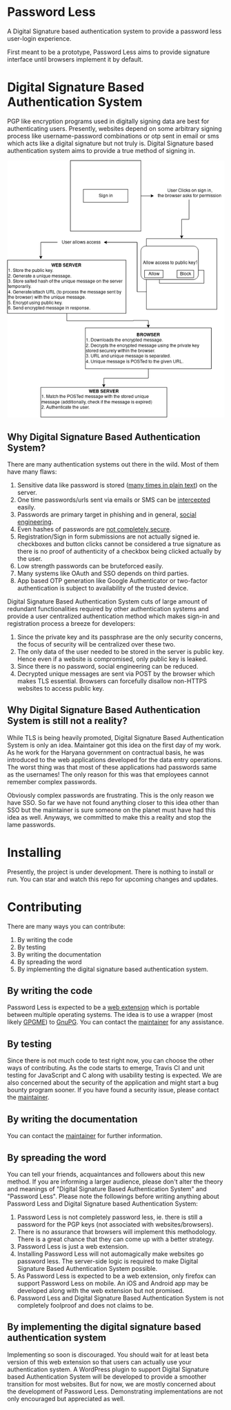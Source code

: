 # Password Less
A Digital Signature based authentication system to provide a password less user-login experience.

First meant to be a prototype, Password Less aims to provide signature interface until browsers implement it by default.


# Digital Signature Based Authentication System
PGP like encryption programs used in digitally signing data are best for authenticating users. Presently, websites depend on some arbitrary signing process like username-password combinations or otp sent in email or sms which acts like a digital signature but not truly is. Digital Signature based authentication system aims to provide a true method of signing in. 

![Password Less Workflow](passwordless.png)

## Why Digital Signature Based Authentication System?
There are many authentication systems out there in the wild. Most of them have many flaws:

1. Sensitive data like password is stored ([many times in plain text](http://plaintextoffenders.com/about/)) on the server.
2. One time passwords/urls sent via emails or SMS can be [intercepted](https://www.reddit.com/r/announcements/comments/93qnm5/we_had_a_security_incident_heres_what_you_need_to/) easily.
3. Passwords are primary target in phishing and in general, [social engineering](https://en.wikipedia.org/wiki/Social_engineering_(security)).
4. Even hashes of passwords are [not completely secure](https://en.wikipedia.org/wiki/MD5#Security).
5. Registration/Sign in form submissions are not actually signed ie. checkboxes and button clicks cannot be considered a true signature as there is no proof of authenticity of a checkbox being clicked actually by the user.
6. Low strength passwords can be bruteforced easily.
7. Many systems like OAuth and SSO depends on third parties.
8. App based OTP generation like Google Authenticator or two-factor authentication is subject to availability of the trusted device.

Digital Signature Based Authentication System cuts of large amount of redundant functionalities required by other authentication systems and provide a user centralized authentication method which makes sign-in and registration process a breeze for developers:

1. Since the private key and its passphrase are the only security concerns, the focus of security will be centralized over these two.
2. The only data of the user needed to be stored in the server is public key. Hence even if a website is compromised, only public key is leaked.
3. Since there is no password, social engineering can be reduced.
4. Decrypted unique messages are sent via POST by the browser which makes TLS essential. Browsers can forcefully disallow non-HTTPS websites to access public key.

## Why Digital Signature Based Authentication System is still not a reality?
While TLS is being heavily promoted, Digital Signature Based Authentication System is only an idea. Maintainer got this idea on the first day of my work. As he work for the Haryana government on contractual basis, he was introduced to the web applications developed for the data entry operations. The worst thing was that most of these applications had passwords same as the usernames! The only reason for this was that employees cannot remember complex passwords.

Obviously complex passwords are frustrating. This is the only reason we have SSO. So far we have not found anything closer to this idea other than SSO but the maintainer is sure someone on the planet must have had this idea as well. Anyways, we committed to make this a reality and stop the lame passwords.

# Installing
Presently, the project is under development. There is nothing to install or run. You can star and watch this repo for upcoming changes and updates.

# Contributing
There are many ways you can contribute:
1. By writing the code
2. By testing
3. By writing the documentation
4. By spreading the word
5. By implementing the digital signature based authentication system.

## By writing the code
Password Less is expected to be a [web extension](https://developer.mozilla.org/en-US/docs/Mozilla/Add-ons/WebExtensions) which is portable between multiple operating systems. The idea is to use a wrapper (most likely [GPGME](https://www.gnupg.org/software/gpgme/index.html)) to [GnuPG](https://www.gnupg.org/). You can contact the [maintainer](https://twitter.com/0xcrypto) for any assistance.

## By testing 
Since there is not much code to test right now, you can choose the other ways of contributing. As the code starts to emerge, Travis CI and unit testing for JavaScript and C along with usability testing is expected. We are also concerned about the security of the application and might start a bug bounty program sooner. If you have found a security issue, please contact the [maintainer](https://twitter.com/0xcrypto).

## By writing the documentation
You can contact the [maintainer](https://twitter.com/0xcrypto) for further information.

## By spreading the word
You can tell your friends, acquaintances and followers about this new method. If you are informing a larger audience, please don't alter the theory and meanings of "Digital Signature Based Authentication System" and "Password Less". Please note the followings before writing anything about Password Less and Digital Signature based Authentication System:

1. Password Less is not completely password less, ie. there is still a password for the PGP keys (not associated with websites/browsers).
2. There is no assurance that browsers will implement this methodology. There is a great chance that they can come up with a better strategy.
3. Password Less is just a web extension.
4. Installing Password Less will not automagically make websites go password less. The server-side logic is required to make Digital Signature Based Authentication System possible.
5. As Password Less is expected to be a web extension, only firefox can support Password Less on mobile. An iOS and Android app may be developed along with the web extension but not promised.
6. Password Less and Digital Signature Based Authentication System is not completely foolproof and does not claims to be.

## By implementing the digital signature based authentication system
Implementing so soon is discouraged. You should wait for at least beta version of this web extension so that users can actually use your authentication system. A WordPress plugin to support Digital Signature based Authentication System will be developed to provide a smoother transition for most websites. But for now, we are mostly concerned about the development of Password Less.  Demonstrating implementations are not only encouraged but appreciated as well. 
